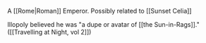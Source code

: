 A [[Rome|Roman]] Emperor. Possibly related to [[Sunset Celia]]

Illopoly believed he was "a dupe or avatar of [[the Sun-in-Rags]]." ([[Travelling at Night, vol 2]])